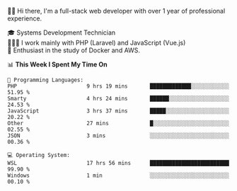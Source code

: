 🧑🏻 Hi there, I'm a full-stack web developer with over 1 year of professional experience.

🎓 Systems Development Technician<br/>
🧑🏻‍💻 I work mainly with PHP (Laravel) and JavaScript (Vue.js)<br/>
📘 Enthusiast in the study of Docker and AWS.<br/>

<!--START_SECTION:waka-->
📊 **This Week I Spent My Time On** 

```text
💬 Programming Languages: 
PHP                      9 hrs 19 mins       █████████████░░░░░░░░░░░░   51.95 % 
Smarty                   4 hrs 24 mins       ██████░░░░░░░░░░░░░░░░░░░   24.53 % 
JavaScript               3 hrs 37 mins       █████░░░░░░░░░░░░░░░░░░░░   20.22 % 
Other                    27 mins             █░░░░░░░░░░░░░░░░░░░░░░░░   02.55 % 
JSON                     3 mins              ░░░░░░░░░░░░░░░░░░░░░░░░░   00.36 % 

💻 Operating System: 
WSL                      17 hrs 56 mins      █████████████████████████   99.90 % 
Windows                  1 min               ░░░░░░░░░░░░░░░░░░░░░░░░░   00.10 % 
```


<!--END_SECTION:waka-->
